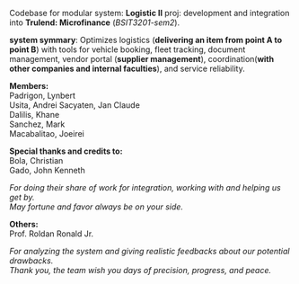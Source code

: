 Codebase for modular system: __Logistic II__ proj: development and integration into **Trulend: Microfinance** (*BSIT3201-sem2*).

**system symmary**: Optimizes logistics (**delivering an item from point A to point B**) with tools for vehicle booking, fleet tracking, document management, vendor portal (**supplier management**), coordination(**with other companies and internal faculties**), and service reliability.  

**Members:**  
Padrigon, Lynbert  
Usita, Andrei 
Sacyaten, Jan Claude  
Dalilis, Khane  
Sanchez, Mark  
Macabalitao, Joeirei

**Special thanks and credits to:**  
Bola, Christian  
Gado, John Kenneth

*For doing their share of work for integration, working with and helping us get by.*    
*May fortune and favor always be on your side.*

**Others:**  
Prof. Roldan Ronald Jr. 

*For analyzing the system and giving realistic feedbacks about our potential drawbacks.*  
*Thank you, the team wish you days of precision, progress, and peace.*
